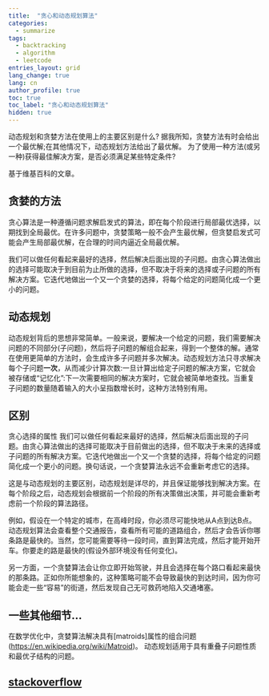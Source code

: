 ```yaml
---
title:  "贪心和动态规划算法"
categories:
  - summarize
tags: 
  - backtracking
  - algorithm
  - leetcode
entries_layout: grid
lang_change: true
lang: cn
author_profile: true
toc: true
toc_label: "贪心和动态规划算法"
hidden: true
---
```


动态规划和贪婪方法在使用上的主要区别是什么?
据我所知，贪婪方法有时会给出一个最优解;在其他情况下，动态规划方法给出了最优解。
为了使用一种方法(或另一种)获得最佳解决方案，是否必须满足某些特定条件?

基于维基百科的文章。

## 贪婪的方法

贪心算法是一种遵循问题求解启发式的算法，即在每个阶段进行局部最优选择，以期找到全局最优。在许多问题中，贪婪策略一般不会产生最优解，但贪婪启发式可能会产生局部最优解，在合理的时间内逼近全局最优解。

我们可以做任何看起来最好的选择，然后解决后面出现的子问题。由贪心算法做出的选择可能取决于到目前为止所做的选择，但不取决于将来的选择或子问题的所有解决方案。它迭代地做出一个又一个贪婪的选择，将每个给定的问题简化成一个更小的问题。

## 动态规划

动态规划背后的思想非常简单。一般来说，要解决一个给定的问题，我们需要解决问题的不同部分(子问题)，然后将子问题的解组合起来，得到一个整体的解。通常在使用更简单的方法时，会生成许多子问题并多次解决。动态规划方法只寻求解决每个子问题**一次**，从而减少计算次数:一旦计算出给定子问题的解决方案，它就会被存储或“记忆化”:下一次需要相同的解决方案时，它就会被简单地查找。当重复子问题的数量随着输入的大小呈指数增长时，这种方法特别有用。

## 区别

贪心选择的属性
我们可以做任何看起来最好的选择，然后解决后面出现的子问题。由贪心算法做出的选择可能取决于目前做出的选择，但不取决于未来的选择或子问题的所有解决方案。它迭代地做出一个又一个贪婪的选择，将每个给定的问题简化成一个更小的问题。换句话说，一个贪婪算法永远不会重新考虑它的选择。

这是与动态规划的主要区别，动态规划是详尽的，并且保证能够找到解决方案。在每个阶段之后，动态规划会根据前一个阶段的所有决策做出决策，并可能会重新考虑前一个阶段的算法路径。

例如，假设在一个特定的城市，在高峰时段，你必须尽可能快地从A点到达B点。动态规划算法会查看整个交通报告，查看所有可能的道路组合，然后才会告诉你哪条路是最快的。当然，您可能需要等待一段时间，直到算法完成，然后才能开始开车。你要走的路是最快的(假设外部环境没有任何变化)。

另一方面，一个贪婪算法会让你立即开始驾驶，并且会选择在每个路口看起来最快的那条路。正如你所能想象的，这种策略可能不会导致最快的到达时间，因为你可能会走一些“容易”的街道，然后发现自己无可救药地陷入交通堵塞。

## 一些其他细节…

在数学优化中，贪婪算法解决具有[matroids]属性的组合问题(https://en.wikipedia.org/wiki/Matroid)。
动态规划适用于具有重叠子问题性质和最优子结构的问题。

## [stackoverflow](https://stackoverflow.com/questions/16690249/what-is-the-difference-between-dynamic-programming-and-greedy-approach)